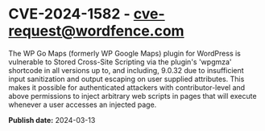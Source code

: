 # CVE-2024-1582 - cve-request@wordfence.com

The WP Go Maps (formerly WP Google Maps) plugin for WordPress is vulnerable to Stored Cross-Site Scripting via the plugin's 'wpgmza' shortcode in all versions up to, and including, 9.0.32 due to insufficient input sanitization and output escaping on user supplied attributes. This makes it possible for authenticated attackers with contributor-level and above permissions to inject arbitrary web scripts in pages that will execute whenever a user accesses an injected page.

**Publish date:** 2024-03-13
